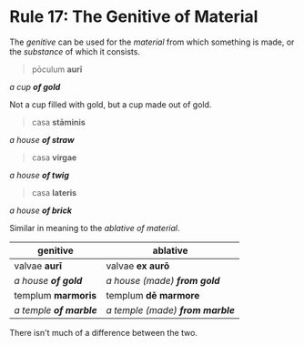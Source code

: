 # Rule 17: The Genitive of Material

The _genitive_ can be used for the _material_ from which something is made, or the _substance_ of which it consists.

> pōculum **aurī**

_a cup **of gold**_

Not a cup filled with gold, but a cup made out of gold.

> casa **stāminis**

_a house **of straw**_

> casa **virgae**

_a house **of twig**_

>casa **lateris**

_a house **of brick**_

Similar in meaning to the _ablative of material_.

| genitive | ablative |
| --- | --- |
| valvae **aurī** | valvae **ex aurō** |
| _a house **of gold**_ | _a house (made) **from gold**_ | 
| templum **marmoris** | templum **dē marmore** | 
| _a temple **of marble**_ | _a temple (made) **from marble**_ |

There isn't much of a difference between the two.